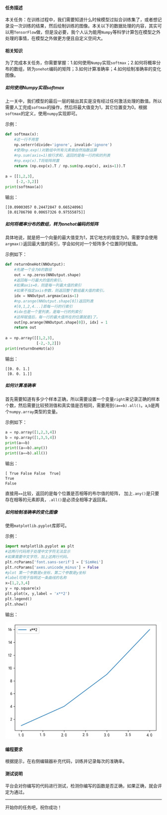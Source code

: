 
#### 任务描述
本关任务：在训练过程中，我们需要知道什么时候模型过拟合训练集了，或者想记录没一次训练的结果，然后绘制训练的图像。本关以下的数据处理的内容，其实可以用`TensorFlow`做，但是没必要，我个人认为能用`Numpy`等科学计算包在模型之外处理的事情，在模型之外做更方便且自定义空间大。

#### 相关知识
为了完成本关任务，你需要掌握：1.如何使用`Numpy`实现`softmax`；2.如何将概率分布的数组，转为`onehot`编码的矩阵；3.如何计算准确率；4.如何绘制准确率的变化图像。

##### 如何使用Numpy实现softmax
上一关中，我们模型的最后一层的输出其实是没有经过任何激活处理的数值。所以需要人工完成`softmax`的操作，然后将最大值变为1，其它位置变为0。根据`softmax`的定义，使用`numpy`实现即可。

示例：

```python
def softmax(x):
	#这一行不用管
    np.seterr(divide='ignore', invalid='ignore')
    #使用np.exp()对数组中所有元素做自然指数运算
	#np.sum(axis=1)按行求和，返回的是每一行的和的列表
	#np.exp(x).T将矩阵转置
	return (np.exp(x).T / np.sum(np.exp(x), axis=1)).T

a = [[1,2,3],
     [-2,-3,2]]
print(softmax(a))
```

输出：

```
[[0.09003057 0.24472847 0.66524096]
 [0.01786798 0.00657326 0.97555875]]

```
##### 如何将概率分布的数组，转为onehot编码的矩阵
具体地说，就是把一个向量的最大值变为1，其它地方的值变为0。需要学会使用`argmax()`返回最大值的索引，学会如何对一个矩阵多个位置同时赋值。

示例如下：

```python
def returnOneHot(NNOutput):
	#先建一个全为0的数组
    out = np.zeros(NNOutput.shape)
	#返回每一行最大的值的索引。
	#如果axis=0，则是每一列最大值的索引
	#如果不指定axis参数，则返回整个数组最大值的索引。
    idx = NNOutput.argmax(axis=1)
	#np.arange(NNOutput.shape[0])返回列表
	#[0,1,2,4...]即每一行的行索引
	#idx也是一个里列表，是每一行的列索引
	#这样赋值后，每一行的最大值所在的位置就是1了。
    out[np.arange(NNOutput.shape[0]), idx] = 1
    return out

a = np.array([[1,2,3],
              [-2,-3,2]])
print(returnOneHot(a))
```

输出：

```
[[0. 0. 1.]
 [0. 0. 1.]]
```

##### 如何计算准确率
首先需要知道有多少个样本正确，所以需要设置一个变量`right`来记录正确的样本个数，然后需要比较预测值和真实值是否相同，需要用到`(a==b).all()`。`a`,`b`是两个`numpy.array`类型的变量。

示例如下：

```python
a = np.array([1,2,3,4])
b = np.array([1,3,5,4])
print(a==b)
print((a==b).any())
print((a==b).all())
```

输出：

```
[ True False False  True]
True
False
```

直接用`==`比较，返回的是每个位置是否相等的布尔值的矩阵，
加上`.any()`是只要存在相等的元素即真，`.all()`是必须全相等才返回真。

##### 如何绘制准确率的变化图像
使用`matplotlib.pyplot`库即可。

示例：

```python
import matplotlib.pyplot as plt
#这两行代码用于处理中文字符无法显示
#如果需要中文字符，加上这两行代码。
plt.rcParams['font.sans-serif'] = ['SimHei']
plt.rcParams['axes.unicode_minus'] = False
#plot 第一个参数是x坐标，第二个参数是y坐标
#label可用于指明这一条曲线的名称
x=[1,2,3,4]
y = np.square(x)
plt.plot(x, y,label = 'x**2')
plt.legend()
plt.show()
```

输出：

![](https://github.com/Lintianqianjin/reappearance-of-some-classical-CNNs/blob/master/img/step9/mat.png)

#### 编程要求

根据提示，在右侧编辑器补充代码，训练并记录每次的准确率。

#### 测试说明

平台会对你编写的代码进行测试，检测你编写的函数是否正确，如果正确，就会评定为通过。


---
开始你的任务吧，祝你成功！

